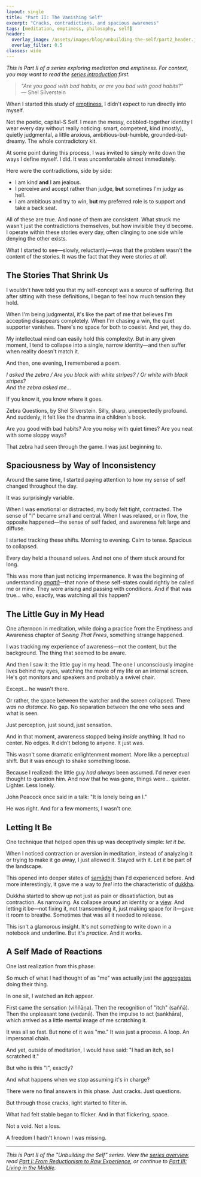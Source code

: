 ```yaml
---
layout: single
title: "Part II: The Vanishing Self"
excerpt: "Cracks, contradictions, and spacious awareness"
tags: [meditation, emptiness, philosophy, self]
header:
  overlay_image: /assets/images/blog/unbuilding-the-self/part2_header.jpg
  overlay_filter: 0.5
classes: wide
---
```


*This is Part II of a series exploring meditation and emptiness. For context, you may want to read the [series introduction](/pages/unbuilding-the-self/) first.*

> *"Are you good with bad habits, or are you bad with good habits?"*  
> — Shel Silverstein

When I started this study of [emptiness](/pages/unbuilding-the-self/glossary#emptiness-suññatā), I didn't expect to run directly into myself.

Not the poetic, capital-S Self. I mean the messy, cobbled-together identity I wear every day without really noticing: smart, competent, kind (mostly), quietly judgmental, a little anxious, ambitious-but-humble, grounded-but-dreamy. The whole contradictory kit.

At some point during this process, I was invited to simply write down the ways I define myself. I did. It was uncomfortable almost immediately.

Here were the contradictions, side by side:

* I am kind **and** I am jealous.  
* I perceive and accept rather than judge, **but** sometimes I'm judgy as hell.  
* I am ambitious and try to win, **but** my preferred role is to support and take a back seat.

All of these are true. And none of them are consistent. What struck me wasn't just the contradictions themselves, but how invisible they'd become. I operate within these stories every day, often clinging to one side while denying the other exists.

What I started to see—slowly, reluctantly—was that the problem wasn't the content of the stories. It was the fact that they were stories *at all*.

## The Stories That Shrink Us

I wouldn't have told you that my self-concept was a source of suffering. But after sitting with these definitions, I began to feel how much tension they hold.

When I'm being judgmental, it's like the part of me that believes I'm accepting disappears completely. When I'm chasing a win, the quiet supporter vanishes. There's no space for both to coexist. And yet, they do.

My intellectual mind can easily hold this complexity. But in any given moment, I tend to collapse into a single, narrow identity—and then suffer when reality doesn't match it.

And then, one evening, I remembered a poem.

*I asked the zebra / Are you black with white stripes? / Or white with black stripes?*  
*And the zebra asked me…*

If you know it, you know where it goes.

Zebra Questions, by Shel Silverstein. Silly, sharp, unexpectedly profound. And suddenly, it felt like the dharma in a children's book.

Are you good with bad habits? Are you noisy with quiet times? Are you neat with some sloppy ways?

That zebra had seen through the game. I was just beginning to.

## Spaciousness by Way of Inconsistency

Around the same time, I started paying attention to how my sense of self changed throughout the day.

It was surprisingly variable.

When I was emotional or distracted, my body felt tight, contracted. The sense of "I" became small and central. When I was relaxed, or in flow, the opposite happened—the sense of self faded, and awareness felt large and diffuse.

I started tracking these shifts. Morning to evening. Calm to tense. Spacious to collapsed.

Every day held a thousand selves. And not one of them stuck around for long.

This was more than just noticing impermanence. It was the beginning of understanding [*anattā*](/pages/unbuilding-the-self/glossary#anattā-not-self)—that none of these self-states could rightly be called me or mine. They were arising and passing with conditions. And if that was true… who, exactly, was watching all this happen?

## The Little Guy in My Head

One afternoon in meditation, while doing a practice from the Emptiness and Awareness chapter of *Seeing That Frees*, something strange happened.

I was tracking my experience of awareness—not the content, but the background. The thing that seemed to be aware.

And then I saw it: the little guy in my head. The one I unconsciously imagine lives behind my eyes, watching the movie of my life on an internal screen. He's got monitors and speakers and probably a swivel chair.

Except… he wasn't there.

Or rather, the space between the watcher and the screen collapsed. There *was no distance*. No gap. No separation between the one who sees and what is seen.

Just perception, just sound, just sensation.

And in that moment, awareness stopped being *inside* anything. It had no center. No edges. It didn't belong to anyone. It just was.

This wasn't some dramatic enlightenment moment. More like a perceptual shift. But it was enough to shake something loose.

Because I realized: the little guy *had always* been assumed. I'd never even thought to question him. And now that he was gone, things were… quieter. Lighter. Less lonely.

John Peacock once said in a talk: "It is lonely being an I."

He was right. And for a few moments, I wasn't one.

## Letting It Be

One technique that helped open this up was deceptively simple: *let it be.*

When I noticed contraction or aversion in meditation, instead of analyzing it or trying to make it go away, I just allowed it. Stayed with it. Let it be part of the landscape.

This opened into deeper states of [samādhi](/pages/unbuilding-the-self/glossary#samādhi-collectedness-absorption) than I'd experienced before. And more interestingly, it gave me a way to *feel* into the characteristic of [dukkha](/pages/unbuilding-the-self/glossary#dukkha-unsatisfactoriness-friction-suffering).

Dukkha started to show up not just as pain or dissatisfaction, but as contraction. As narrowing. As collapse around an identity or a [view](/pages/unbuilding-the-self/glossary#view). And letting it be—not fixing it, not transcending it, just making space for it—gave it room to breathe. Sometimes that was all it needed to release.

This isn't a glamorous insight. It's not something to write down in a notebook and underline. But it's *practice*. And it works.

## A Self Made of Reactions

One last realization from this phase:

So much of what I had thought of as "me" was actually just the [aggregates](/pages/unbuilding-the-self/glossary#the-aggregates-skandhas) doing their thing.

In one sit, I watched an itch appear.

First came the sensation (viññāṇa). Then the recognition of "itch" (saññā). Then the unpleasant tone (vedanā). Then the impulse to act (saṅkhāra), which arrived as a little mental image of me scratching it.

It was all so fast. But none of it was "me." It was just a process. A loop. An impersonal chain.

And yet, outside of meditation, I would have said: "I had an itch, so I scratched it."

But who is this "I", exactly?

And what happens when we stop assuming it's in charge?

There were no final answers in this phase. Just cracks. Just questions.

But through those cracks, light started to filter in.

What had felt stable began to flicker. And in that flickering, space.

Not a void. Not a loss.

A freedom I hadn't known I was missing.

---

*This is Part II of the "Unbuilding the Self" series. View the [series overview](/pages/unbuilding-the-self/), read [Part I: From Reductionism to Raw Experience](/blog/from-reductionism-to-raw-experience/), or continue to [Part III: Living in the Middle](/blog/living-in-the-middle/).*